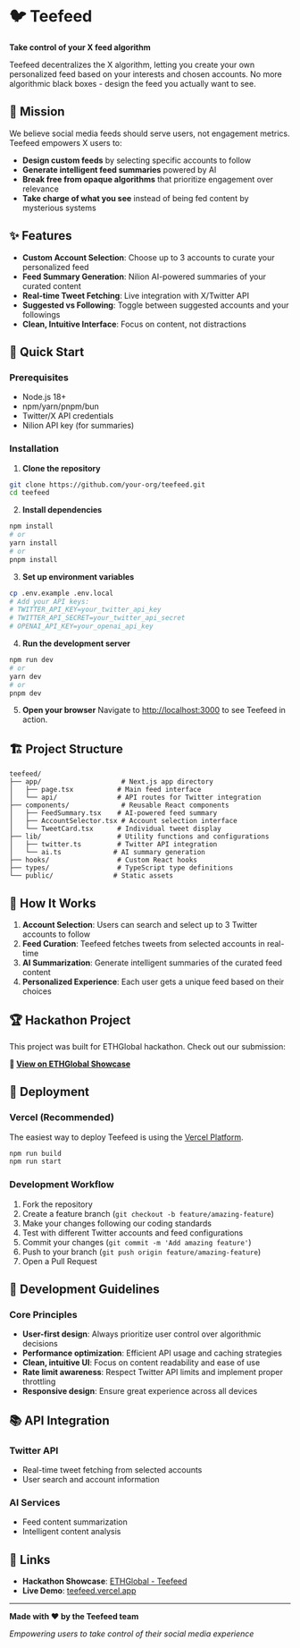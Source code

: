 # 🐦 Teefeed

**Take control of your X feed algorithm**

Teefeed decentralizes the X algorithm, letting you create your own personalized feed based on your interests and chosen accounts. No more algorithmic black boxes - design the feed you actually want to see.

## 🚀 Mission

We believe social media feeds should serve users, not engagement metrics. Teefeed empowers X users to:

- **Design custom feeds** by selecting specific accounts to follow
- **Generate intelligent feed summaries** powered by AI
- **Break free from opaque algorithms** that prioritize engagement over relevance
- **Take charge of what you see** instead of being fed content by mysterious systems

## ✨ Features

- **Custom Account Selection**: Choose up to 3 accounts to curate your personalized feed
- **Feed Summary Generation**: Nilion AI-powered summaries of your curated content
- **Real-time Tweet Fetching**: Live integration with X/Twitter API
- **Suggested vs Following**: Toggle between suggested accounts and your followings
- **Clean, Intuitive Interface**: Focus on content, not distractions

## 🚀 Quick Start

### Prerequisites
- Node.js 18+ 
- npm/yarn/pnpm/bun
- Twitter/X API credentials
- Nilion API key (for summaries)

### Installation

1. **Clone the repository**
```bash
git clone https://github.com/your-org/teefeed.git
cd teefeed
```

2. **Install dependencies**
```bash
npm install
# or
yarn install
# or
pnpm install
```

3. **Set up environment variables**
```bash
cp .env.example .env.local
# Add your API keys:
# TWITTER_API_KEY=your_twitter_api_key
# TWITTER_API_SECRET=your_twitter_api_secret
# OPENAI_API_KEY=your_openai_api_key
```

4. **Run the development server**
```bash
npm run dev
# or
yarn dev
# or
pnpm dev
```

5. **Open your browser**
Navigate to [http://localhost:3000](http://localhost:3000) to see Teefeed in action.

## 🏗️ Project Structure

```
teefeed/
├── app/                    # Next.js app directory
│   ├── page.tsx           # Main feed interface
│   └── api/               # API routes for Twitter integration
├── components/             # Reusable React components
│   ├── FeedSummary.tsx    # AI-powered feed summary
│   ├── AccountSelector.tsx # Account selection interface
│   └── TweetCard.tsx      # Individual tweet display
├── lib/                   # Utility functions and configurations
│   ├── twitter.ts         # Twitter API integration
│   └── ai.ts             # AI summary generation
├── hooks/                 # Custom React hooks
├── types/                 # TypeScript type definitions
└── public/               # Static assets
```

## 🎯 How It Works

1. **Account Selection**: Users can search and select up to 3 Twitter accounts to follow
2. **Feed Curation**: Teefeed fetches tweets from selected accounts in real-time
3. **AI Summarization**: Generate intelligent summaries of the curated feed content
4. **Personalized Experience**: Each user gets a unique feed based on their choices

## 🏆 Hackathon Project

This project was built for ETHGlobal hackathon. Check out our submission:

**🔗 [View on ETHGlobal Showcase](https://ethglobal.com/showcase/teefeed-rcq50)**

## 🚀 Deployment

### Vercel (Recommended)
The easiest way to deploy Teefeed is using the [Vercel Platform](https://vercel.com/new).

```bash
npm run build
npm run start
```

### Development Workflow
1. Fork the repository
2. Create a feature branch (`git checkout -b feature/amazing-feature`)
3. Make your changes following our coding standards
4. Test with different Twitter accounts and feed configurations
5. Commit your changes (`git commit -m 'Add amazing feature'`)
6. Push to your branch (`git push origin feature/amazing-feature`)
7. Open a Pull Request

## 🔧 Development Guidelines

### Core Principles
- **User-first design**: Always prioritize user control over algorithmic decisions
- **Performance optimization**: Efficient API usage and caching strategies
- **Clean, intuitive UI**: Focus on content readability and ease of use
- **Rate limit awareness**: Respect Twitter API limits and implement proper throttling
- **Responsive design**: Ensure great experience across all devices

## 📚 API Integration

### Twitter API
- Real-time tweet fetching from selected accounts
- User search and account information

### AI Services
- Feed content summarization
- Intelligent content analysis

## 🔗 Links

- **Hackathon Showcase**: [ETHGlobal - Teefeed](https://ethglobal.com/showcase/teefeed-rcq50)
- **Live Demo**: [teefeed.vercel.app](https://teefeed.vercel.app)

---

**Made with ❤️ by the Teefeed team**

*Empowering users to take control of their social media experience*
